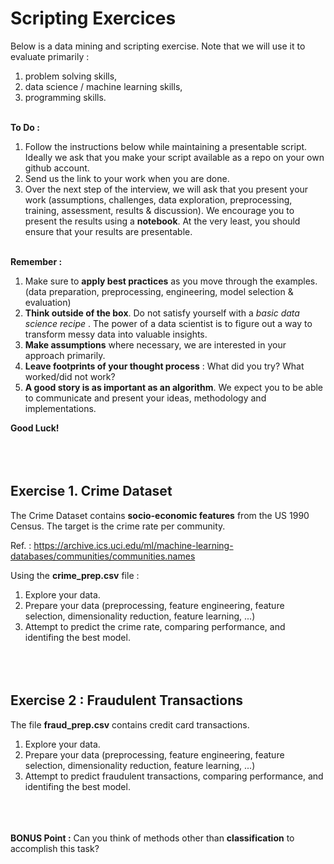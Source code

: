 # Scripting Exercices

Below is a data mining and scripting exercise. Note that we will use it to evaluate primarily : 
 1. problem solving skills,
 1. data science / machine learning skills,
 1. programming skills.
<br></br>

**To Do :**
1. Follow the instructions below while maintaining a presentable script. Ideally we ask that you make your script available as a repo on your own github account. 
1. Send us the link to your work when you are done.
1. Over the next step of the interview, we will ask that you present your work (assumptions, challenges, data exploration, preprocessing, training, assessment, results & discussion).
We encourage you to present the results using a **notebook**. At the very least, you should ensure that your results are presentable. 
<br></br>

**Remember :**
1. Make sure to **apply best practices** as you move through the examples. (data preparation, preprocessing, engineering, model selection & evaluation)
1. **Think outside of the box**. Do not satisfy yourself with a *basic data science recipe* . The power of a data scientist is to figure out a way to transform messy data into valuable insights. 
1. **Make assumptions** where necessary, we are interested in your approach primarily.
1. **Leave footprints of your thought process** : What did you try? What worked/did not work? 
1. **A good story is as important as an algorithm**. We expect you to be able to communicate and present your ideas, methodology and implementations. 

**Good Luck!** 
<br></br>
<br></br>

## Exercise 1.  Crime Dataset
The Crime Dataset contains **socio-economic features** from the US 1990 Census. The target is the crime rate per community.

Ref. : https://archive.ics.uci.edu/ml/machine-learning-databases/communities/communities.names

Using the **crime_prep.csv** file :
1. Explore your data.
1. Prepare your data (preprocessing, feature engineering, feature selection, dimensionality reduction, feature learning, ...)
1. Attempt to predict the crime rate, comparing performance, and identifing the best model.
<br></br>
<br></br>

## Exercise 2 : Fraudulent Transactions
The file **fraud_prep.csv** contains credit card transactions. 
1. Explore your data.
1. Prepare your data (preprocessing, feature engineering, feature selection, dimensionality reduction, feature learning, ...)
1. Attempt to predict fraudulent transactions, comparing performance, and identifing the best model.
<br></br>
<br></br>

**BONUS Point :** Can you think of methods other than **classification** to accomplish this task?

<br></br>
<br></br>

